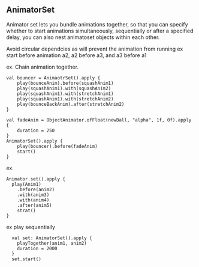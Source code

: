 ## AnimatorSet
Animator set lets you bundle animations together, so that you can specify whether to start animations simultaneously, sequentially or after a specified delay, you can also nest animatoset objects within each other. 


Avoid circular dependcies as will prevent the animation from running
ex start before animation a2, a2 before a3,  and a3 before a1

ex. Chain animation together. 

```
val bouncer = AnimaotrSet().apply {
    play(bounceAnim).before(squashAnim1)
    play(squashAnim1).with(squashAnim2)
    play(squashAnim1).with(stretchAnim1)
    play(squashAnim1).with(stretchAnim2)
    play(bounceBackAnim).after(stretchAnim2)
}

val fadeAnim = ObjectAnimator.ofFloat(newBall, "alpha", 1f, 0f).apply {
    duration = 250
}
AnimatorSet().apply {
    play(bouncer).before(fadeAnim)
    start()
}
```

ex. 
```
Animator.set().apply {
  play(Anim1)
    .before(anim2)
    .with(anim3)
    .with(anim4)
    .after(anim5)
    strat()
}
```


ex play sequentially
```
  val set: AnimatorSet().apply {
    playTogether(anim1, anim2)
    duration = 2000
  }
  set.start()
```
